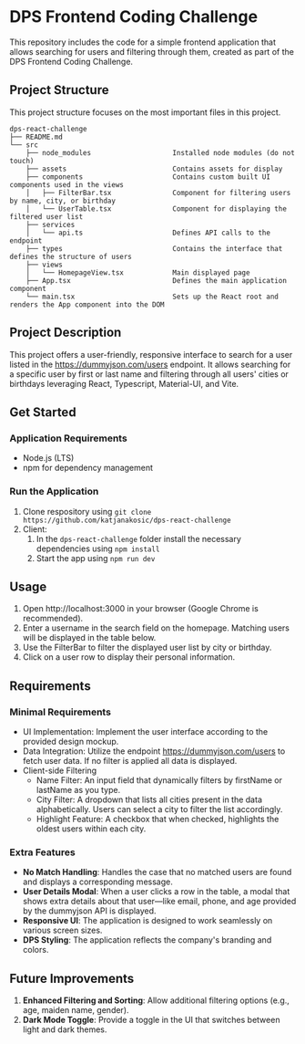 # DPS Frontend Coding Challenge

This repository includes the code for a simple frontend application that allows searching for users and filtering through them, created as part of the DPS Frontend Coding Challenge. 

## Project Structure

This project structure focuses on the most important files in this project. 

```
dps-react-challenge
├── README.md
└── src
    ├── node_modules                    Installed node modules (do not touch)
    ├── assets                          Contains assets for display
    ├── components                      Contains custom built UI components used in the views
    │   ├── FilterBar.tsx               Component for filtering users by name, city, or birthday
    │   └── UserTable.tsx               Component for displaying the filtered user list
    ├── services                    
    │   └── api.ts                      Defines API calls to the endpoint
    ├── types                           Contains the interface that defines the structure of users
    ├── views
    │   └── HomepageView.tsx            Main displayed page                         
    ├── App.tsx                         Defines the main application component
    └── main.tsx                        Sets up the React root and renders the App component into the DOM

```

## Project Description

This project offers a user-friendly, responsive interface to search for a user listed in the  https://dummyjson.com/users endpoint. It allows searching for a specific user by first or last name and filtering through all users' cities or birthdays leveraging React, Typescript, Material-UI, and Vite.


## Get Started

### Application Requirements
  - Node.js (LTS)
  - npm for dependency management

### Run the Application

1. Clone respository using `git clone https://github.com/katjanakosic/dps-react-challenge`
2. Client:
   1. In the `dps-react-challenge` folder install the necessary dependencies using `npm install`
   2. Start the app using `npm run dev`


## Usage
1. Open http://localhost:3000 in your browser (Google Chrome is recommended).
2. Enter a username in the search field on the homepage. Matching users will be displayed in the table below.
3. Use the FilterBar to filter the displayed user list by city or birthday.
4. Click on a user row to display their personal information.


## Requirements

### Minimal Requirements
- UI Implementation: Implement the user interface according to the provided design mockup.
- Data Integration: Utilize the endpoint https://dummyjson.com/users to fetch user data. If no filter is applied all data is displayed.
- Client-side Filtering
    * Name Filter: An input field that dynamically filters by firstName or lastName as you type.
    * City Filter: A dropdown that lists all cities present in the data alphabetically. Users can select a city to filter the list accordingly.
    * Highlight Feature: A checkbox that when checked, highlights the oldest users within each city.

### Extra Features
- **No Match Handling**: Handles the case that no matched users are found and displays a corresponding message.
- **User Details Modal**: When a user clicks a row in the table, a modal that shows extra details about that user—like email, phone, and age provided by the dummyjson API is displayed. 
- **Responsive UI**: The application is designed to work seamlessly on various screen sizes.
- **DPS Styling**: The application reflects the company's branding and colors.


## Future Improvements

1. **Enhanced Filtering and Sorting**: Allow additional filtering options (e.g., age, maiden name, gender).
2. **Dark Mode Toggle**: Provide a toggle in the UI that switches between light and dark themes.

